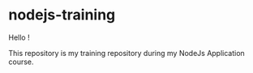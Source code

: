 # nodejs-training

Hello ! 

This repository is my training repository during my NodeJs Application course.
